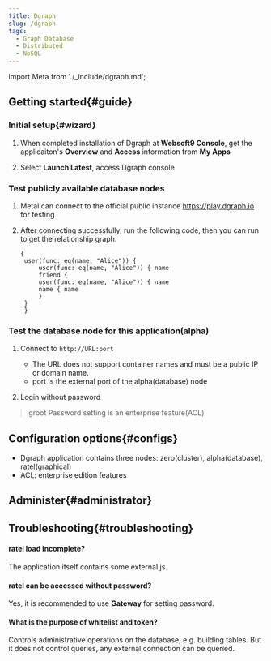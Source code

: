 ```yaml
---
title: Dgraph
slug: /dgraph
tags:
  - Graph Database
  - Distributed
  - NoSQL
---
```


import Meta from './_include/dgraph.md';

<Meta name="meta" />

## Getting started{#guide}

### Initial setup{#wizard}

1. When completed installation of Dgraph at **Websoft9 Console**, get the applicaiton's **Overview** and **Access** information from **My Apps**  

2. Select **Launch Latest**, access Dgraph console

### Test publicly available database nodes

1. Metal can connect to the official public instance https://play.dgraph.io for testing.

2. After connecting successfully, run the following code, then you can run to get the relationship graph.
   ```
   {
    user(func: eq(name, "Alice")) {
        user(func: eq(name, "Alice")) { name
        friend {
        user(func: eq(name, "Alice")) { name
        name { name
        }
    }
    }
   ```

### Test the database node for this application(alpha)

1. Connect to `http://URL:port` 

   - The URL does not support container names and must be a public IP or domain name.
   - port is the external port of the alpha(database) node

2. Login without password

> groot Password setting is an enterprise feature(ACL)

## Configuration options{#configs}

- Dgraph application contains three nodes: zero(cluster), alpha(database), ratel(graphical)
- ACL: enterprise edition features

## Administer{#administrator}

## Troubleshooting{#troubleshooting}

#### ratel load incomplete?

The application itself contains some external js.

#### ratel can be accessed without password?

Yes, it is recommended to use **Gateway** for setting password.

#### What is the purpose of whitelist and token?

Controls administrative operations on the database, e.g. building tables. But it does not control queries, any external connection can be queried.